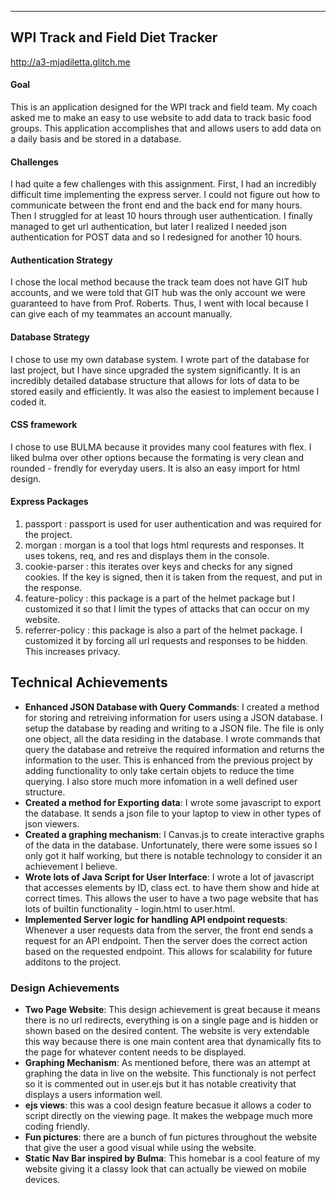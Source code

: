 ---

## WPI Track and Field Diet Tracker

http://a3-mjadiletta.glitch.me 

#### Goal
This is an application designed for the WPI track and field team. My coach asked me to make an easy to use website to add data to track basic food groups. This application accomplishes that and allows users to add data on a 
daily basis and be stored in a database. 

#### Challenges
I had quite a few challenges with this assignment. First, I had an incredibly difficult time implementing the express server. I could not figure out how to communicate between the front end and the back end for many hours. 
Then I struggled for at least 10 hours through user authentication. I finally managed to get url authentication, but later I realized I needed json authentication for POST data and so I redesigned for another 10 hours. 

#### Authentication Strategy
I chose the local method because the track team does not have GIT hub accounts, and we were told that GIT hub was the only account we were guaranteed to have from Prof. Roberts. Thus, I went with local because I can give each
of my teammates an account manually. 

#### Database Strategy
I chose to use my own database system. I wrote part of the database for last project, but I have since upgraded the system significantly. It is an incredibly detailed database structure that allows for lots of data to be stored
easily and efficiently. It was also the easiest to implement because I coded it.

#### CSS framework
I chose to use BULMA because it provides many cool features with flex. I liked bulma over other options because the formating is very clean and rounded - frendly for everyday users. It is also an easy import for html design. 

#### Express Packages
1. passport : passport is used for user authentication and was required for the project. 
2. morgan : morgan is a tool that logs html requrests and responses. It uses tokens, req, and res and displays them in the console. 
3. cookie-parser : this iterates over keys and checks for any signed cookies. If the key is signed, then it is taken from the request, and put in the response. 
4. feature-policy : this package is a part of the helmet package but I customized it so that I limit the types of attacks that can occur on my website.
5. referrer-policy : this package is also a part of the helmet package. I customized it by forcing all url requests and responses to be hidden. This increases privacy. 

## Technical Achievements
- **Enhanced JSON Database with Query Commands**: I created a method for storing and retreiving information for users using a JSON database. I setup the database by reading and writing to a JSON file. The file is only one
object, all the data residing in the database. I wrote commands that query the database and retreive the required information and returns the information to the user. This is enhanced from the previous project by adding 
functionality to only take certain objets to reduce the time querying. I also store much more infomation in a well defined user structure. 
- **Created a method for Exporting data**: I wrote some javascript to export the database. It sends a json file to your laptop to view in other types of json viewers. 
- **Created a graphing mechanism**: I Canvas.js to create interactive graphs of the data in the database. Unfortunately, there were some issues so I only got it half working, but there is notable technology to 
consider it an achievement I believe. 
- **Wrote lots of Java Script for User Interface**: I wrote a lot of javascript that accesses elements by ID, class ect. to have them show and hide at correct times. This allows the user to have a two page website
that has lots of builtin functionality - login.html to user.html.
- **Implemented Server logic for handling API endpoint requests**: Whenever a user requests data from the server, the front end sends a request for an API endpoint. Then the server does the correct action based on the 
requested endpoint. This allows for scalability for future additons to the project.

### Design Achievements
- **Two Page Website**: This design achievement is great because it means there is no url redirects, everything is on a single page and is hidden or shown based on the desired content. The website is very extendable this way
because there is one main content area that dynamically fits to the page for whatever content needs to be displayed.
- **Graphing Mechanism**: As mentioned before, there was an attempt at graphing the data in live on the website. This functionaly is not perfect so it is commented out in user.ejs but it has notable creativity that displays
a users information well.
- **ejs views**: this was a cool design feature becasue it allows a coder to script directly on the viewing page. It makes the webpage much more coding friendly. 
- **Fun pictures**: there are a bunch of fun pictures throughout the website that give the user a good visual while using the website.
- **Static Nav Bar inspired by Bulma**: This homebar is a cool feature of my website giving it a classy look that can actually be viewed on mobile devices. 

